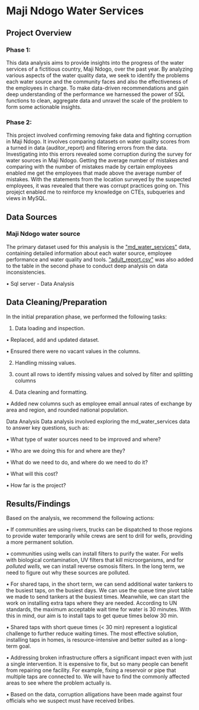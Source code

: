 # Maji Ndogo Water Services

## Project Overview

### Phase 1:
This data analysis aims to provide insights into the progress of the water services of a fictitious country, Maji Ndogo, over the past year. By analyzing various aspects of the water quality data, we seek to identify the problems each water source and the community faces and also the effectiveness of the employees in charge. To make data-driven recommendations and gain deep understanding of the performance we harnessed the power of SQL functions to clean, aggregate data and unravel the scale of the problem to form some actionable insights.

### Phase 2:
This project involved confirming removing fake data and fighting corruption in Maji Ndogo. It involves comparing datasets on water quality scores from a turned in data (auditor_report) and filtering errors from the data. Investigating into this errors revealed some corruption during the survey for water sources in Maji Ndogo. Getting the average number of mistakes and comparing with the number of mistakes made by certain employees enabled me get the employees that made above the average number of mistakes. With the statements from the location surveyed by the suspected employees, it was revealed that there was corrupt practices going on. This projejct enabled me to reinforce my knowledge on CTEs, subqueries and views in MySQL.

## Data Sources

### Maji Ndogo water source
 
The primary dataset used for this analysis is the ["md_water_services"](https://drive.google.com/file/d/1nXeoG9nnSs4oiVvft3K9VFUfRiYzvTJF/view?usp=sharing) data, containing detailed information about each water source, employee performance and water quality and tools. ["adult_report.csv"](https://drive.google.com/file/d/1IbJZyDn_-8qf-N74kfXLwY4d-Vw9reQz/view?usp=sharing) was also added to the table in the second phase to conduct deep analysis on data inconsistencies.

•	Sql server - Data Analysis
## Data Cleaning/Preparation

In the initial preparation phase, we performed the following tasks:

1.	Data loading and inspection.

•	Replaced, add and updated dataset.

•	Ensured there were no vacant values in the columns.
    
2.	Handling missing values.

3.	count all rows to identify missing values and solved by filter and splitting columns

4.	Data cleaning and formatting.

•	Added new columns such as employee email annual rates of exchange by area and region, and rounded national population.

Data Analysis
Data analysis involved exploring the md_water_services data to answer key questions, such as:

•	What type of water sources need to be improved and where?

•	Who are we doing this for and where are they?

•	What do we need to do, and where do we need to do it?

•	What will this cost?

•	How far is the project?

## Results/Findings

Based on the analysis, we recommend the following actions:

•	If communities are using rivers, trucks can be dispatched to those regions to provide water temporarily while crews are sent to drill for wells, providing a more permanent solution. 

•	communities using wells can install filters to purify the water. For wells with biological contamination, UV filters that kill microorganisms, and for *polluted wells*, we can install reverse osmosis filters. In the long term, we need to figure out why these sources are polluted.

•	For shared taps, in the short term, we can send additional water tankers to the busiest taps, on the busiest days. We can use the queue time pivot table we made to send tankers at the busiest times. Meanwhile, we can start the work on installing extra taps where they are needed. According to UN standards, the maximum acceptable wait time for water is 30 minutes. With this in mind, our aim is to install taps to get queue times below 30 min. 

•	Shared taps with short queue times (< 30 min) represent a logistical challenge to further reduce waiting times. The most effective solution, installing taps in homes, is resource-intensive and better suited as a long-term goal. 

•	Addressing broken infrastructure offers a significant impact even with just a single intervention. It is expensive to fix, but so many people can benefit from repairing one facility. For example, fixing a reservoir or pipe that multiple taps are connected to. We will have to find the commonly affected areas to see where the problem actually is.

•	Based on the data, corruption alligations have been made against four officials who we suspect must have received bribes.  



